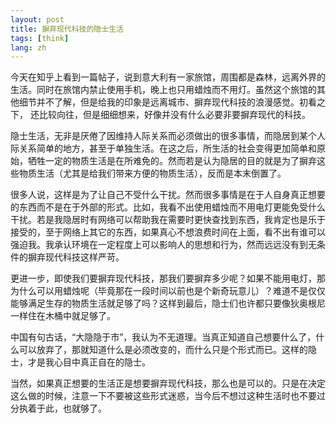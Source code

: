```yaml
---
layout: post
title: 摒弃现代科技的隐士生活
tags: [think]
lang: zh
---
```


今天在知乎上看到一篇帖子，说到意大利有一家旅馆，周围都是森林，远离外界的生活。同时在旅馆内禁止使用手机，晚上也只用蜡烛而不用灯。虽然这个旅馆的其他细节并不了解，但是给我的印象是远离城市、摒弃现代科技的浪漫感觉。初看之下， 还比较向往，但是细细想来，好像并没有什么必要非要摒弃现代的科技。

隐士生活，无非是厌倦了因维持人际关系而必须做出的很多事情，而隐居到某个人际关系简单的地方，甚至于单独生活。在这之后，所生活的社会变得更加简单和原始，牺牲一定的物质生活是在所难免的。然而若是认为隐居的目的就是为了摒弃这些物质生活（尤其是给我们带来方便的物质生活），反而是本末倒置了。

很多人说，这样是为了让自己不受什么干扰。然而很多事情是在于人自身真正想要的东西而不是在于外部的形式。比如，我看不出使用蜡烛而不用电灯更能免受什么干扰。若是我隐居时有网络可以帮助我在需要时更快查找到东西，我肯定也是乐于接受的，至于网络上其它的东西，如果真心不想浪费时间在上面，看不出有谁可以强迫我。我承认环境在一定程度上可以影响人的思想和行为，然而远远没有到无条件的摒弃现代科技这样严苛。

更进一步，即使我们要摒弃现代科技，那我们要摒弃多少呢？如果不能用电灯，那为什么可以用蜡烛呢（毕竟那在一段时间以前也是个新奇玩意儿）？难道不是仅仅能够满足生存的物质生活就足够了吗？这样到最后，隐士们也许都只要像狄奥根尼一样住在木桶中就足够了。

中国有句古话，“大隐隐于市”，我认为不无道理。当真正知道自己想要什么了，什么可以放弃了，那就知道什么是必须改变的，而什么只是个形式而已。这样的隐士，才是我心目中真正自在的隐士。

当然，如果真正想要的生活正是想要摒弃现代科技，那么也是可以的。只是在决定这么做的时候，注意一下不要被这些形式迷惑，当今后不想过这种生活时也不要过分执着于此，也就够了。

